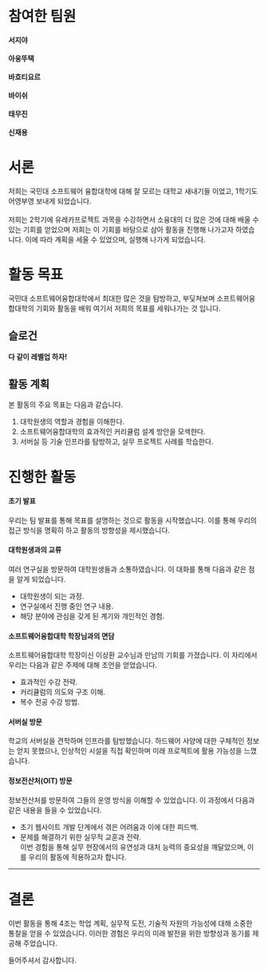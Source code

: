 <!---
# Welcome to GitHub

유레카 프로젝트 팀 생성을 축하합니다.

**팀페이지 주소** -> https://kookmin-sw-eureka.github.io/ '{{분반 및 자신의 팀 번호}}'

**예시)** 2024년 1분반 1조  https://kookmin-sw-eureka.github.io/eureka-2024-101

## Markdown을 사용하여 내용꾸미기

Markdown은 작문을 스타일링하기위한 가볍고 사용하기 쉬운 구문입니다. 여기에는 다음을위한 규칙이 포함됩니다.

```markdown
Syntax highlighted code block

# Header 1
## Header 2
### Header 3

- Bulleted
- List

1. Numbered
2. List

**Bold** and _Italic_ and `Code` text

[Link](url) and ![Image](src)
```

자세한 내용은 [GitHub Flavored Markdown](https://guides.github.com/features/mastering-markdown/).

### Support or Contact

readme 파일 생성에 추가적인 도움이 필요하면 [도움말](https://help.github.com/articles/about-readmes/) 이나 [contact support](https://github.com/contact) 을 이용하세요.
--->
# 참여한 팀원

**서지야**<br><br>**아웅뚜택**<br><br>**바흐티요르**<br><br>**바이쉬**<br><br>**태무진**<br><br>**신재용**

# 서론

저희는 국민대 소프트웨어 융합대학에 대해 잘 모르는 대학교 새내기들 이었고, 1학기도 어영부영 보내게 되었습니다.<br><br>저희는 2학기에 유레카프로젝트 과목을 수강하면서 소융대의 더 많은 것에 대해 배울 수 있는 기회를 얻었으며 저희는 이 기회를 바탕으로 삼아 활동을 진행해 나가고자 하였습니다. 이에 따라 계획을 세울 수 있었으며, 실행해 나가게 되었습니다.

# 활동 목표

국민대 소프트웨어융합대학에서 최대한 많은 것을 탐방하고, 부딪쳐보며 소프트웨어융합대학의 기회와 활동을 배워 여기서 저희의 목표를 세워나가는 것 입니다.

## 슬로건

**다 같이 레벨업 하자!**

## 활동 계획

본 활동의 주요 목표는 다음과 같습니다.  
1. 대학원생의 역할과 경험을 이해한다.  
2. 소프트웨어융합대학의 효과적인 커리큘럼 설계 방안을 모색한다.  
3. 서버실 등 기술 인프라를 탐방하고, 실무 프로젝트 사례를 학습한다.  

# 진행한 활동  

#### 초기 발표  
우리는 팀 발표를 통해 목표를 설명하는 것으로 활동을 시작했습니다. 이를 통해 우리의 접근 방식을 명확히 하고 활동의 방향성을 제시했습니다.  

#### 대학원생과의 교류
여러 연구실을 방문하여 대학원생들과 소통하였습니다. 이 대화를 통해 다음과 같은 점을 알게 되었습니다.  
- 대학원생이 되는 과정.  
- 연구실에서 진행 중인 연구 내용.  
- 해당 분야에 관심을 갖게 된 계기와 개인적인 경험.  

#### 소프트웨어융합대학 학장님과의 면담  
소프트웨어융합대학 학장이신 이상환 교수님과 만남의 기회를 가졌습니다. 이 자리에서 우리는 다음과 같은 주제에 대해 조언을 얻었습니다.  
- 효과적인 수강 전략.  
- 커리큘럼의 의도와 구조 이해.  
- 복수 전공 수강 방법.  

#### 서버실 방문
학교의 서버실을 견학하며 인프라를 탐방했습니다. 하드웨어 사양에 대한 구체적인 정보는 얻지 못했으나, 인상적인 시설을 직접 확인하며 미래 프로젝트에 활용 가능성을 느꼈습니다.  

#### 정보전산처(OIT) 방문
정보전산처를 방문하여 그들의 운영 방식을 이해할 수 있었습니다. 이 과정에서 다음과 같은 내용을 들을 수 있었습니다.  
- 초기 웹사이트 개발 단계에서 겪은 어려움과 이에 대한 피드백.  
- 문제를 해결하기 위한 실무적 교훈과 전략.  
이번 경험을 통해 실무 현장에서의 유연성과 대처 능력의 중요성을 깨달았으며, 이를 우리의 활동에 적용하고자 합니다.  

---

# 결론  
이번 활동을 통해 4조는 학업 계획, 실무적 도전, 기술적 자원의 가능성에 대해 소중한 통찰을 얻을 수 있었습니다. 이러한 경험은 우리의 미래 발전을 위한 방향성과 동기를 제공해 주었습니다.  

들어주셔서 감사합니다.
